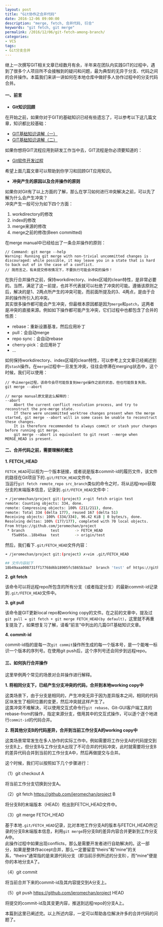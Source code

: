 ```yaml
---
layout: post
title: "Git协作之合并代码"
date: 2016-12-06 09:00:00
description: "merge, fetch, 合并代码, 衍合"
keywords: "git fetch, git merge"
permalink: /2016/12/06/git-fetch-among-branch/
categories:
- VCS
tags:
- Git分支合并
---
```


继上一次撰写GIT相关文章已经数月有余，半年来在团队内实践GIT的过程中，遇到了很多个人项目所不会接触到的疑问和问题，最为典型的无异于分支、代码之间的合并操作。本篇我们来讲一讲如何在本地仓库中做好多人协作过程中的分支代码合并。

#### 一、前言

* **Git知识回顾**

在开始之前，如果你对于GIT的基础知识已经有些遗忘了，可以参考以下这几篇文章，知识都比较基础：

* [GIT基础知识讲解（一）](http://aboutcoder.com/2014/06/29/git-basic-knowledge-1/)
* [GIT基础知识讲解（二）](http://aboutcoder.com/2014/06/29/git-basic-knowledge-2/)

如果你想将GIT流程应用到研发工作当中去，GIT流程是你必须要知道的：

* [Git软件开发过程](http://aboutcoder.com/2015/11/16/work-in-git/)

希望上面几篇文章可以帮助到你学习和回顾GIT应用知识。

* **冲突产生的原因以及合并操作的原则**

如果你对Git有了以上方面的了解，那么在学习如何进行冲突解决之前，可以先了解为什么会产生冲突？   
冲突产生一般可分为如下四个方面：

1. workdirectory的修改
2. index的修改
3. merge来源的修改
4. merge之前的修改(Been committed)

在merge manual中已经给出了一条合并操作的原则：

```
// Command: git merge --help
Warning: Running git merge with non-trivial uncommitted changes is discouraged: while possible, it may leave you in a state that is hard to back out of in the case of a conflict.
// 简而言之，有未提交修改情况下，不要执行可能会冲突的操作！
```

在执行合并操作之前，保持workdirectory、index区域的clean特性，是非常必要的。当然，满足了这一前提，也并不代表就可以杜绝了冲突的可能。遵循该原则之后，解决的是1、2两点所产生的冲突可能，而前面所提及的3、4两点，是由于合并的操作所引入的冲突。    
其实很多操作都可能会产生冲突，但最根本原因都是因为`merge`和`patch`，这两者是冲突的直接来源。例如如下操作都可能产生冲突，它们过程中也都包含了合并的性质：   

* rebase：重新设置基准，然后应用补丁
* pull：会自动merge
* repo sync：会自动rebase
* cherry-pick：会应用补丁
* ...

如何保持workdirectory、index区域的clean特性，可以参考上文文章已经阐述到的`stash`操作。在`merge`过程中一旦发生冲突，往往会停滞在merging状态中，这个时候，我们可以使用：   

```shell
// 中止merge过程，该命令会尽可能恢复到merge操作之前的状态，但也可能恢复失败。
git merge --abort

// merge manual原文是这么解释的：
--abort
	Abort the current conflict resolution process, and try to reconstruct the pre-merge state.
	If there were uncommitted worktree changes present when the merge started, git merge --abort will in some cases be unable to reconstruct these changes.
	It is therefore recommended to always commit or stash your changes before running git merge.
	git merge --abort is equivalent to git reset --merge when MERGE_HEAD is present.
```

#### 二、合并代码之前，需要理解的概念

**1. FETCH_HEAD**

`FETCH_HEAD`可以视为一个版本链接，或者说是版本commit-id的履历文件，该文件的路径在Git项目下的`.git/FETCH_HEAD`文件中。   
当运行`git fetch remote_repo src_branch`类似的命令之时，将从远程repo获取分支的末端版本信息，记录到`.git/FETCH_HEAD`文件中：

```sh
➜ /jeromechan/project git:(project) ✗>git fetch origin test
remote: Counting objects: 334, done.
remote: Compressing objects: 100% (211/211), done.
remote: Total 334 (delta 177), reused 167 (delta 51)
Receiving objects: 100% (334/334), 96.42 KiB | 0 bytes/s, done.
Resolving deltas: 100% (177/177), completed with 70 local objects.
From https://github.com/jeromechan/project
 * branch            test       -> FETCH_HEAD
   f5a095a..18b49aa  test       -> origin/test
```

然后，我们看下`.git/FETCH_HEAD`文件内容：

```sh
➜ /jeromechan/project git:(project) ✗>vim .git/FETCH_HEAD

## 文件内容如下
18b49aaa008731ff17768d6b18905fc5865b3aa7  branch 'test' of https://github.com/jeromechan/project
```

**2. git fetch**

该命令可以将远程repo所包含的所有分支（或者指定分支）的最新commit-id记录到`.git/FETCH_HEAD`文件中。

**3. git pull**

该命令是GIT更新local repo和working copy的文件。在之前的文章中，提及过`git pull = git fetch + git merge FETCH_HEAD(by default)`，这里就不再重复提及了，如果想复习了解，请看“前言”中列出的几篇GIT基础知识文章。

**4. commit-id**

commit-id指的是每一次`git commit`操作所生成的每一个版本号，是一个能唯一标识一个版本的序列号。在使用git push后，这个序列号还会同步到远程repo。

#### 三、如何执行合并操作

这里举例两个常见的场景对合并操作进行解释。

**1. 将相同分支下，已经产生分支冲突的代码，合并到本地working copy中**

这类场景下，由于分支是相同的，产生冲突无异于因为差异版本之间，相同的代码区块发生了相同位置的变更，然后冲突就这样产生了。   
这类冲突不难解决，可以使用交互式命令行`git rebase`、Git-GUI客户端工具的rebase-from的操作，指定来源分支，借用其中的交互式操作，可以逐个逐个地进行`commit-id`的代码合并。

**2. 将其他分支B的代码差异，合并到当前工作分支A的working copy中**

这类场景常常发生在多人协作的实际工作中。例如需要将工作分支A的代码提交到分支B上，但分支B与工作分支A出现了不可合并的代码冲突，此时就需要将分支B的差异代码合并到当前的工作分支A中，然后再做提交与合并。

这个时候，我们可以按照如下几个步骤进行：

（1）git checkout A

将当前工作分支切换到分支A。

（2）git fetch https://github.com/jeromechan/project B 

将分支B的末端版本（HEAD）检出到FETCH_HEAD文件中。

（3）git merge FETCH_HEAD

基于本地`.git/FETCH_HEAD`记录，比对本地工作分支A的版本与FETCH_HEAD所记录的分支B末端版本信息，利用`git merge`将分支B的差异内容合并更新到工作分支A中。   
此操作过程中如果出现conflicts，那么是需要开发者进行自助解决的。这一部分，如果是整体作accept合并，那么一定要留意“theirs”和“mine”的关系，“theirs”通常指的是来源代码分支（即当前示例所述的分支B），而“mine”便是你的本地分支A了。

（4）git commit

将当前合并下来的commit-id及其内容提交到A分支上。

（5）git push https://github.com/jeromechan/project HEAD

将提交的commit-id及其变更内容，推送到远程repo的分支A上。

本篇到这里已阐述完。以上所述内容，一定可以帮助各位解决许多的合并代码的问题了。

 

